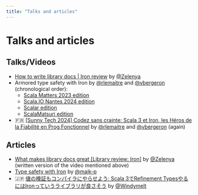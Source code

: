 ```yaml
---
title: "Talks and articles"
---
```


# Talks and articles

## Talks/Videos

- [How to write library docs | Iron review](https://www.youtube.com/watch?v=4pq1elOap9k) by [@Zelenya](https://github.com/Zelenya)
- Armored type safety with Iron by [@rlemaitre](https://github.com/rlemaitre) and [@vbergeron](https://github.com/vbergeron) (chronological order):
  - [Scala Matters 2023 edition](https://www.youtube.com/watch?v=lrdBoYSKSnw)
  - [Scala.IO Nantes 2024 edition](https://www.youtube.com/watch?v=I3BvpzFVBto)
  - [Scalar edition](https://www.youtube.com/watch?v=ZVQ72Zh4wjg)
  - [ScalaMatsuri edition](https://www.youtube.com/watch?v=SrocjO2_2_w)
- 🇫🇷 [[Sunny Tech 2024] Codez sans crainte: Scala 3 et Iron, les Héros de la Fiabilité en Prog Fonctionnel](https://www.youtube.com/watch?v=TGkZ2P8aVA4)
  by [@rlemaitre](https://github.com/rlemaitre) and [@vbergeron](https://github.com/vbergeron) (again)

## Articles

- [What makes library docs great [Library review: Iron]](https://dev.to/zelenya/what-makes-library-docs-great-library-review-iron-518a) by [@Zelenya](https://github.com/Zelenya) (written version of the video mentioned above)
- [Type safety with Iron](https://blog.michal.pawlik.dev/posts/scala/iron/) by [@majk-p](https://github.com/majk-p)
- 🇯🇵 [値の検証もコンパイラにやらせよう: Scala 3でRefinement TypesやるにはIronっていうライブラリが良さそう](https://blog.3qe.us/entry/2024/02/19/040745) by [@Windymelt](https://github.com/windymelt)